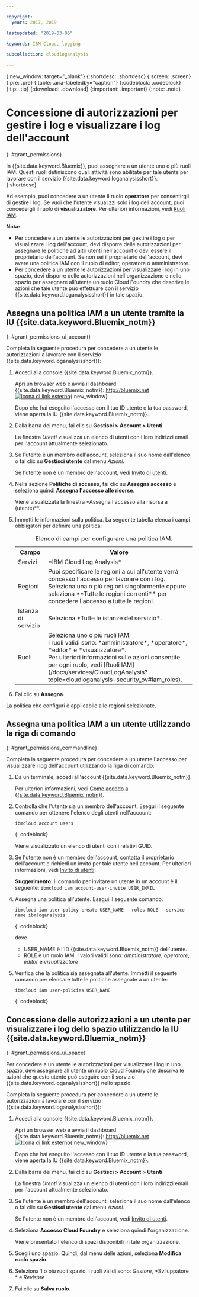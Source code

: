 ```yaml
---

copyright:
  years: 2017, 2019

lastupdated: "2019-03-06"

keywords: IBM Cloud, logging

subcollection: cloudloganalysis

---
```


{:new_window: target="_blank"}
{:shortdesc: .shortdesc}
{:screen: .screen}
{:pre: .pre}
{:table: .aria-labeledby="caption"}
{:codeblock: .codeblock}
{:tip: .tip}
{:download: .download}
{:important: .important}
{:note: .note}

# Concessione di autorizzazioni per gestire i log e visualizzare i log dell'account
{: #grant_permissions}

In {{site.data.keyword.Bluemix}}, puoi assegnare a un utente uno o più ruoli IAM. Questi ruoli definiscono quali attività sono abilitate per tale utente per lavorare con il servizio {{site.data.keyword.loganalysisshort}}.  
{:shortdesc}

Ad esempio, puoi concedere a un utente il ruolo **operatore** per consentirgli di gestire i log. Se vuoi che l'utente visualizzi solo i log dell'account, puoi concedergli il ruolo di **visualizzatore**. Per ulteriori informazioni, vedi [Ruoli IAM](/docs/services/CloudLogAnalysis?topic=cloudloganalysis-security_ov#iam_roles).

**Nota:** 

* Per concedere a un utente le autorizzazioni per gestire i log o per visualizzare i log dell'account, devi disporre delle autorizzazioni per assegnare le politiche ad altri utenti nell'account o devi essere il proprietario dell'account. Se non sei il proprietario dell'account, devi avere una politica IAM con il ruolo di editor, operatore o amministratore.
* Per concedere a un utente le autorizzazioni per visualizzare i log in uno spazio, devi disporre delle autorizzazioni nell'organizzazione e nello spazio per assegnare all'utente un ruolo Cloud Foundry che descrive le azioni che tale utente può effettuare con il servizio {{site.data.keyword.loganalysisshort}} in tale spazio. 

## Assegna una politica IAM a un utente tramite la IU {{site.data.keyword.Bluemix_notm}}
{: #grant_permissions_ui_account}

Completa la seguente procedura per concedere a un utente le autorizzazioni a lavorare con il servizio {{site.data.keyword.loganalysisshort}}:

1. Accedi alla console {{site.data.keyword.Bluemix_notm}}.

    Apri un browser web e avvia il dashboard {{site.data.keyword.Bluemix_notm}}: [http://bluemix.net ![Icona di link esterno](../../../icons/launch-glyph.svg "Icona di link esterno")](http://bluemix.net){:new_window}
	
	Dopo che hai eseguito l'accesso con il tuo ID utente e la tua password, viene aperta la IU {{site.data.keyword.Bluemix_notm}}.

2. Dalla barra dei menu, fai clic su **Gestisci > Account > Utenti**. 

    La finestra *Utenti* visualizza un elenco di utenti con i loro indirizzi email per l'account attualmente selezionato.
	
3. Se l'utente è un membro dell'account, seleziona il suo nome dall'elenco o fai clic su **Gestisci utente** dal menu *Azioni*.

    Se l'utente non è un membro dell'account, vedi [Invito di utenti](/docs/iam?topic=iam-iamuserinv#iamuserinv).

4. Nella sezione **Politiche di accesso**, fai clic su **Assegna accesso** e seleziona quindi **Assegna l'accesso alle risorse**.

    Viene visualizzata la finestra *Assegna l'accesso alla risorsa a (utente)**.

5. Immetti le informazioni sulla politica. La seguente tabella elenca i campi obbligatori per definire una politica: 

    <table>
	  <caption>Elenco di campi per configurare una politica IAM.</caption>
	  <tr>
	    <th>Campo</th>
		<th>Valore</th>
	  </tr>
	  <tr>
	    <td>Servizi</td>
		<td>*IBM Cloud Log Analysis*</td>
	  </tr>	  
	  <tr>
	    <td>Regioni</td>
		<td>Puoi specificare le regioni a cui all'utente verrà concesso l'accesso per lavorare con i log. Seleziona una o più regioni singolarmente oppure seleziona **Tutte le regioni correnti** per concedere l'accesso a tutte le regioni.</td>
	  </tr>
	  <tr>
	    <td>Istanza di servizio</td>
		<td>Seleziona *Tutte le istanze del servizio*.</td>
	  </tr>
	  <tr>
	    <td>Ruoli</td>
		<td>Seleziona uno o più ruoli IAM. <br>I ruoli validi sono: *amministratore*, *operatore*, *editor* e *visualizzatore*. <br>Per ulteriori informazioni sulle azioni consentite per ogni ruolo, vedi [Ruoli IAM](/docs/services/CloudLogAnalysis?topic=cloudloganalysis-security_ov#iam_roles).
		</td>
	  </tr>
     </table>
	
6. Fai clic su **Assegna**.
	
La politica che configuri è applicabile alle regioni selezionate. 


## Assegna una politica IAM a un utente utilizzando la riga di comando
{: #grant_permissions_commandline}

Completa la seguente procedura per concedere a un utente l'accesso per visualizzare i log dell'account utilizzando la riga di comando:

1. Da un terminale, accedi all'account {{site.data.keyword.Bluemix_notm}}. 

    Per ulteriori informazioni, vedi [Come accedo a {{site.data.keyword.Bluemix_notm}}](/docs/services/CloudLogAnalysis/qa?topic=cloudloganalysis-cli_qa#login).

2. Controlla che l'utente sia un membro dell'account. Esegui il seguente comando per ottenere l'elenco degli utenti nell'account:

    ```
	ibmcloud account users
	```
    {: codeblock}	

	Viene visualizzato un elenco di utenti con i relativi GUID.

3. Se l'utente non è un membro dell'account, contatta il proprietario dell'account e richiedi un invito per tale utente nell'account. Per ulteriori informazioni, vedi [Invito di utenti](/docs/iam?topic=iam-iamuserinv#iamuserinv).

    **Suggerimento:** il comando per invitare un utente in un account è il seguente: `ibmcloud iam account-user-invite USER_EMAIL`
		
4. Assegna una politica all'utente. Esegui il seguente comando:

    ```
    ibmcloud iam user-policy-create USER_NAME --roles ROLE --service-name ibmloganalysis
	```
	{: codeblock}

	dove
    * USER_NAME è l'ID {{site.data.keyword.Bluemix_notm}} dell'utente.
	* ROLE è un ruolo IAM. I valori validi sono: *amministratore*, *operatore*, *editor* e *visualizzatore*

5. Verifica che la politica sia assegnata all'utente. Immetti il seguente comando per elencare tutte le politiche assegnate a un utente:

    ```
    ibmcloud iam user-policies USER_NAME
	```
	{: codeblock}




## Concessione delle autorizzazioni a un utente per visualizzare i log dello spazio utilizzando la IU {{site.data.keyword.Bluemix_notm}}
{: #grant_permissions_ui_space}

Per concedere a un utente le autorizzazioni per visualizzare i log in uno spazio, devi assegnare all'utente un ruolo Cloud Foundry che descriva le azioni che questo utente può eseguire con il servizio {{site.data.keyword.loganalysisshort}} nello spazio. 

Completa la seguente procedura per concedere a un utente le autorizzazioni a lavorare con il servizio {{site.data.keyword.loganalysisshort}}:

1. Accedi alla console {{site.data.keyword.Bluemix_notm}}.

    Apri un browser web e avvia il dashboard {{site.data.keyword.Bluemix_notm}}: [http://bluemix.net ![Icona di link esterno](../../../icons/launch-glyph.svg "Icona di link esterno")](http://bluemix.net){:new_window}
	
	Dopo che hai eseguito l'accesso con il tuo ID utente e la tua password, viene aperta la IU {{site.data.keyword.Bluemix_notm}}.

2. Dalla barra dei menu, fai clic su **Gestisci > Account > Utenti**. 

    La finestra *Utenti* visualizza un elenco di utenti con i loro indirizzi email per l'account attualmente selezionato.
	
3. Se l'utente è un membro dell'account, seleziona il suo nome dall'elenco o fai clic su **Gestisci utente** dal menu *Azioni*.

    Se l'utente non è un membro dell'account, vedi [Invito di utenti](/docs/iam?topic=iam-iamuserinv#iamuserinv).

4. Seleziona **Accesso Cloud Foundry** e seleziona quindi l'organizzazione.

    Viene presentato l'elenco di spazi disponibili in tale organizzazione.

5. Scegli uno spazio. Quindi, dal menu delle azioni, seleziona **Modifica ruolo spazio**.

6. Seleziona 1 o più ruoli spazio. I ruoli validi sono: *Gestore*, *Sviluppatore * e *Revisore*
	
7. Fai clic su **Salva ruolo**.




